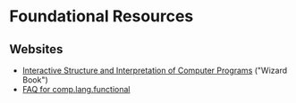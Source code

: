 # Foundational Resources
## Websites
- [Interactive Structure and Interpretation of Computer Programs](http://xuanji.appspot.com/isicp/) ("Wizard Book")
- [FAQ for comp.lang.functional](http://www.cs.nott.ac.uk/~gmh/faq.html)
